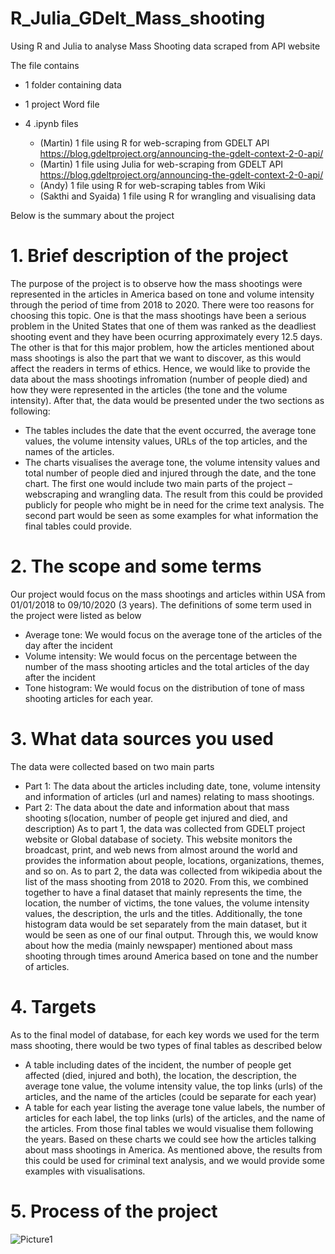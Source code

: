 # R_Julia_GDelt_Mass_shooting
Using R and Julia to analyse Mass Shooting data scraped from API website

The file contains 
- 1 folder containing data
- 1 project Word file
- 4 .ipynb files

  + (Martin) 1 file using R for web-scraping from GDELT API https://blog.gdeltproject.org/announcing-the-gdelt-context-2-0-api/
  + (Martin) 1 file using Julia for web-scraping from GDELT API https://blog.gdeltproject.org/announcing-the-gdelt-context-2-0-api/
  + (Andy) 1 file using R for web-scraping tables from Wiki
  + (Sakthi and Syaida) 1 file using R for wrangling and visualising data

Below is the summary about the project

# 1.	Brief description of the project

The purpose of the project is to observe how the mass shootings were represented in the articles in America based on tone and volume intensity through the period of time from 2018 to 2020. There were too reasons for choosing this topic. One is that the mass shootings have been a serious problem in the United States that one of them was ranked as the deadliest shooting event and they have been ocurring approximately every 12.5 days. The other is that for this major problem, how the articles mentioned about mass shootings is also the part that we want to discover, as this would affect the readers in terms of ethics. Hence, we would like to provide the data about the mass shootings infromation (number of people died) and how they were represented in the articles (the tone and the volume intensity). After that, the data would be presented under the two sections as following:
-	The tables includes the date that the event occurred, the average tone values, the volume intensity values, URLs of the top articles, and the names of the articles.
-	The charts visualises the average tone, the volume intensity values and total number of people died and injured through the date, and the tone chart.
The first one would include two main parts of the project – webscraping and wrangling data. The result from this could be provided publicly for people who might be in need for the crime text analysis. The second part would be seen as some examples for what information the final tables could provide.

# 2.	The scope and some terms

Our project would focus on the mass shootings and articles within USA from 01/01/2018 to 09/10/2020 (3 years). The definitions of some term used in the project were listed as below
-	Average tone: We would focus on the average tone of the articles of the day after the incident
-	Volume intensity: We would focus on the percentage between the number of the mass shooting articles and the total articles of the day after the incident
-	Tone histogram: We would focus on the distribution of tone of mass shooting articles for each year.

# 3.	What data sources you used

The data were collected based on two main parts
-	Part 1: The data about the articles including date, tone, volume intensity and information of articles (url and names) relating to mass shootings.
-	Part 2: The data about the date and information about that mass shooting s(location, number of people get injured and died, and description)
As to part 1, the data was collected from GDELT project website or Global database of society. This website monitors the broadcast, print, and web news from almost around the world and provides the information about people, locations, organizations, themes, and so on.
As to part 2, the data was collected from wikipedia about the list of the mass shooting from 2018 to 2020. 
From this, we combined together to have a final dataset that mainly represents the time, the location, the number of victims, the tone values, the volume intensity values, the description, the urls and the titles. Additionally, the tone histogram data would be set separately from the main dataset, but it would be seen as one of our final output. Through this, we would know about how the media (mainly newspaper) mentioned about mass shooting through times around America based on tone and the number of articles.

# 4. Targets

As to the final model of database, for each key words we used for the term mass shooting, there would be two types of final tables as described below
-	A table including dates of the incident, the number of people get affected (died, injured and both), the location, the description, the average tone value, the volume intensity value, the top links (urls) of the articles, and the name of the articles (could be separate for each year)
-	A table for each year listing the average tone value labels, the number of articles for each label, the top links (urls) of the articles, and the name of the articles.
From those final tables we would visualise them following the years. Based on these charts we could see how the articles talking about mass shootings in America.
As mentioned above, the results from this could be used for criminal text analysis, and we would provide some examples with visualisations.

# 5. Process of the project

![Picture1](https://user-images.githubusercontent.com/55137629/103433631-87424680-4c59-11eb-868c-d4264f342a7e.png)
